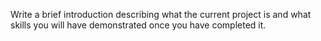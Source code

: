 Write a brief introduction describing what the current project is and what skills you will have demonstrated once you have completed it.


